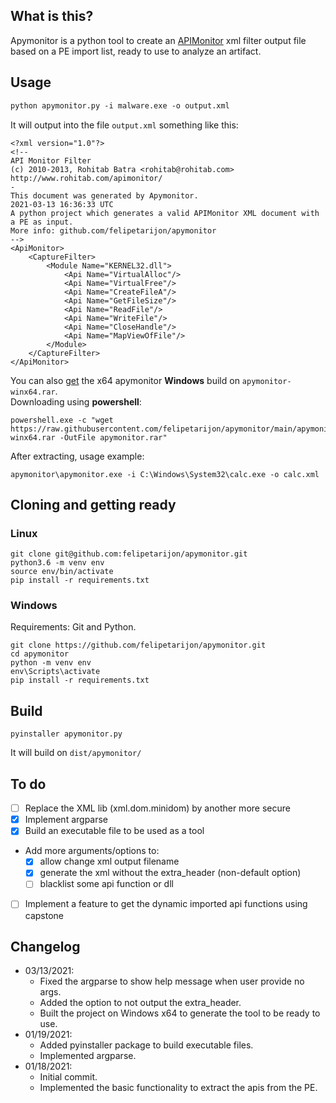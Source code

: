 ## What is this?
Apymonitor is a python tool to create an [APIMonitor](http://www.rohitab.com/apimonitor) xml filter output file based on a PE import list, ready to use to analyze an artifact.
  
## Usage
```xml
python apymonitor.py -i malware.exe -o output.xml
```
It will output into the file `output.xml` something like this:  
```code:xml
<?xml version="1.0"?>
<!--
API Monitor Filter
(c) 2010-2013, Rohitab Batra <rohitab@rohitab.com>
http://www.rohitab.com/apimonitor/
-
This document was generated by Apymonitor.
2021-03-13 16:36:33 UTC
A python project which generates a valid APIMonitor XML document with a PE as input.
More info: github.com/felipetarijon/apymonitor
-->
<ApiMonitor>
    <CaptureFilter>
        <Module Name="KERNEL32.dll">
            <Api Name="VirtualAlloc"/>
            <Api Name="VirtualFree"/>
            <Api Name="CreateFileA"/>
            <Api Name="GetFileSize"/>
            <Api Name="ReadFile"/>
            <Api Name="WriteFile"/>
            <Api Name="CloseHandle"/>
            <Api Name="MapViewOfFile"/>
        </Module>
    </CaptureFilter>
</ApiMonitor>
```
  
You can also [get](https://raw.githubusercontent.com/felipetarijon/apymonitor/main/apymonitor-winx64.rar) the x64 apymonitor **Windows** build on `apymonitor-winx64.rar`.  
Downloading using **powershell**:  
```code:ps1
powershell.exe -c "wget https://raw.githubusercontent.com/felipetarijon/apymonitor/main/apymonitor-winx64.rar -OutFile apymonitor.rar"
```
  
After extracting, usage example:  
```code:bash
apymonitor\apymonitor.exe -i C:\Windows\System32\calc.exe -o calc.xml
```
  

## Cloning and getting ready
  
### Linux
```code:bash
git clone git@github.com:felipetarijon/apymonitor.git
python3.6 -m venv env
source env/bin/activate
pip install -r requirements.txt
```
  
### Windows
Requirements: Git and Python.
```code:bash
git clone https://github.com/felipetarijon/apymonitor.git
cd apymonitor
python -m venv env
env\Scripts\activate
pip install -r requirements.txt
```
  
## Build
```code:bash
pyinstaller apymonitor.py
```
It will build on `dist/apymonitor/`
  
## To do
* [ ] Replace the XML lib (xml.dom.minidom) by another more secure  
* [x] Implement argparse  
* [x] Build an executable file to be used as a tool  
* Add more arguments/options to:  
    * [x] allow change xml output filename  
    * [x] generate the xml without the extra_header (non-default option)  
    * [ ] blacklist some api function or dll
* [ ] Implement a feature to get the dynamic imported api functions using capstone
  
## Changelog
* 03/13/2021:  
    * Fixed the argparse to show help message when user provide no args.
    * Added the option to not output the extra_header.
    * Built the project on Windows x64 to generate the tool to be ready to use.
* 01/19/2021:  
    * Added pyinstaller package to build executable files.  
    * Implemented argparse.
* 01/18/2021:  
    * Initial commit.
    * Implemented the basic functionality to extract the apis from the PE.